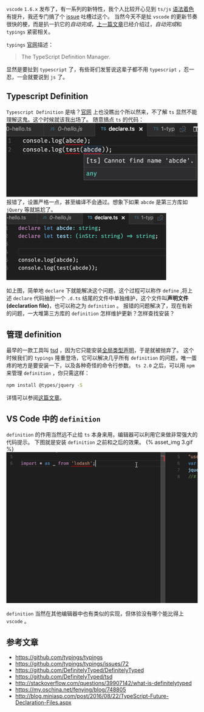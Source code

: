 <!--
title: VS Code 中的自动完成
date: 2016-11-01 22:59:22
tags: 编辑器,vscode
-->

`vscode` `1.6.x` 发布了，有一系列的新特性，我个人比较开心见到 `ts/js` [语法着色](https://code.visualstudio.com/updates#_preview-typescript-javascript-grammar)有提升，我还专门搞了个 [issue](https://github.com/Microsoft/vscode/issues/12362)  吐槽过这个。
当然今天不是扯 `vscode` 的更新节奏很快的梗，而是扒一扒它的*自动完成*，[上一篇文章](http://jiangyuan.me/blog/2016/09/24/vscode/)已经介绍过，*自动完成*和 `typings` 紧密相关。

<!-- more -->

`typings` [官网](https://github.com/typings/typings)描述：
>The TypeScript Definition Manager.

显然是要扯到 `typescript` 了，有些哥们发誓说这辈子都不用 `typescript` ，忍一忍，一会就要说到 `js` 了。

## Typescript Definition
`Typescript Definition` 是啥？[官网](http://definitelytyped.org/) 上也没瞧出个所以然来，不了解 `ts` 显然不能理解这鬼。这个时候就该我出场了。
随意搞点 `ts` 的代码：
![图1](./vscode-autocomplete/1.png)
报错了，设置严格一点，甚至编译不会通过。想象下如果 `abcde` 是第三方库如 `jQuery` 等就尴尬了。
![图2](./vscode-autocomplete/2.png)

如上图，简单地 `declare` 下就能解决这个问题，这个过程可以称作 `define` ,将上述 `declare` 代码抽到一个 `.d.ts` 结尾的文件中单独维护，这个文件叫**声明文件(declaration file)**，也可以称之为 `definition` 。
报错的问题解决了，现在有新的问题，一大堆第三方库的 `definition` 怎样维护更新？怎样查找安装？

## 管理 definition
最早的一款工具叫 [tsd](https://github.com/DefinitelyTyped/tsd) ，因为它只能安装[全局类型声明](https://my.oschina.net/fenying/blog/747184)，于是就被抛弃了。
这个时候我们的 `typings` 隆重登场，它可以解决几乎所有 `definition` 的问题，唯一蛋疼的地方是要安装一下，以及各种奇怪的命令行参数。
`ts 2.0` 之后，可以用 `npm` 来管理 `definition` ，你只需这样：

```bash
npm install @types/jquery -S
```

详情可以参阅[这篇文章](http://blog.miniasp.com/post/2016/08/22/TypeScript-Future-Declaration-Files.aspx)。

## VS Code 中的 `definition`
`definition` 的作用当然远不止给 `ts` 本身来用，编辑器可以利用它来做非常强大的代码提示。
下图就是安装 `definition` 之前和之后的效果。
{% asset_img 3.gif %}
![图3](./vscode-autocomplete/3.gif)

`definition` 当然在其他编辑器中也有类似的实现，但体验没有哪个能比得上 `vscode` 。

## 参考文章
* https://github.com/typings/typings
* https://github.com/typings/typings/issues/72
* https://github.com/DefinitelyTyped/DefinitelyTyped
* https://github.com/DefinitelyTyped/tsd
* http://stackoverflow.com/questions/39907142/what-is-definitelytyped
* https://my.oschina.net/fenying/blog/748805
* http://blog.miniasp.com/post/2016/08/22/TypeScript-Future-Declaration-Files.aspx

